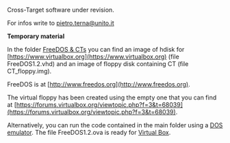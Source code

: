 Cross-Target software under revision.

For infos write to pietro.terna@unito.it

**Temporary material**

In the folder [FreeDOS & CTs](https://github.com/terna/ct/tree/master/FreeDOS%20%26%20CTs) you can find an image of hdisk for [https://www.virtualbox.org](https://www.virtualbox.org) (file FreeDOS1.2.vhd) and an image of floppy disk containing CT (file CT_floppy.img).

FreeDOS is at [http://www.freedos.org](http://www.freedos.org).

The virtual floppy has been created using the empty one that you can find at [https://forums.virtualbox.org/viewtopic.php?f=3&t=68039](https://forums.virtualbox.org/viewtopic.php?f=3&t=68039).

Alternatively, you can run the code contained in the main folder using a [DOS emulator](https://www.dosbox.com/download.php?main=1). The file FreeDOS1.2.ova is ready for [Virtual Box](https://www.virtualbox.org).
